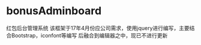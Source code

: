 # bonusAdminboard
红包后台管理系统
该框架于17年4月份应公司需求，使用jquery进行编写，主要结合Bootstrap，iconfont等编写
后融合到编辑器之中，现已不进行更新
